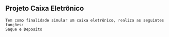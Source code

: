 ## Projeto Caixa Eletrônico

```
Tem como finalidade simular um caixa eletrônico, realiza as seguintes funções:
Saque e Deposito
```
